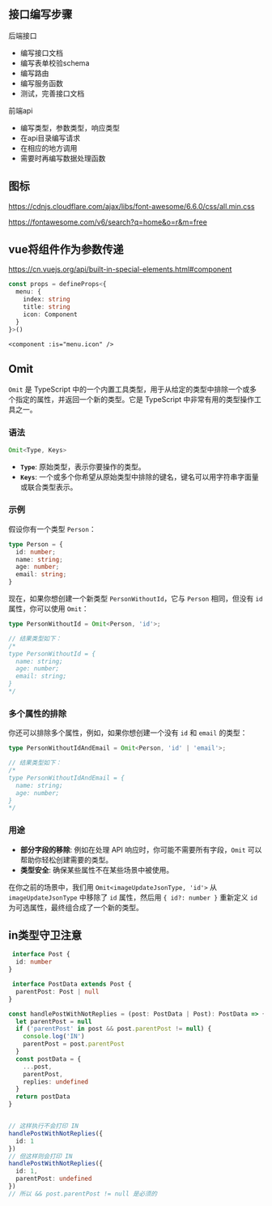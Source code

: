 
## 接口编写步骤
后端接口
- 编写接口文档
- 编写表单校验schema
- 编写路由
- 编写服务函数
- 测试，完善接口文档

前端api
- 编写类型，参数类型，响应类型
- 在api目录编写请求
- 在相应的地方调用
- 需要时再编写数据处理函数


## 图标
https://cdnjs.cloudflare.com/ajax/libs/font-awesome/6.6.0/css/all.min.css

https://fontawesome.com/v6/search?q=home&o=r&m=free


## vue将组件作为参数传递
https://cn.vuejs.org/api/built-in-special-elements.html#component

```ts
const props = defineProps<{
  menu: {
    index: string
    title: string
    icon: Component
  }
}>()
```
```vue
<component :is="menu.icon" />
```


## Omit
`Omit` 是 TypeScript 中的一个内置工具类型，用于从给定的类型中排除一个或多个指定的属性，并返回一个新的类型。它是 TypeScript 中非常有用的类型操作工具之一。

### 语法
```typescript
Omit<Type, Keys>
```

- **`Type`**: 原始类型，表示你要操作的类型。
- **`Keys`**: 一个或多个你希望从原始类型中排除的键名，键名可以用字符串字面量或联合类型表示。

### 示例
假设你有一个类型 `Person`：
```typescript
type Person = {
  id: number;
  name: string;
  age: number;
  email: string;
}
```

现在，如果你想创建一个新类型 `PersonWithoutId`，它与 `Person` 相同，但没有 `id` 属性，你可以使用 `Omit`：

```typescript
type PersonWithoutId = Omit<Person, 'id'>;

// 结果类型如下：
/*
type PersonWithoutId = {
  name: string;
  age: number;
  email: string;
}
*/
```

### 多个属性的排除
你还可以排除多个属性，例如，如果你想创建一个没有 `id` 和 `email` 的类型：
```typescript
type PersonWithoutIdAndEmail = Omit<Person, 'id' | 'email'>;

// 结果类型如下：
/*
type PersonWithoutIdAndEmail = {
  name: string;
  age: number;
}
*/
```

### 用途
- **部分字段的移除**: 例如在处理 API 响应时，你可能不需要所有字段，`Omit` 可以帮助你轻松创建需要的类型。
- **类型安全**: 确保某些属性不在某些场景中被使用。

在你之前的场景中，我们用 `Omit<imageUpdateJsonType, 'id'>` 从 `imageUpdateJsonType` 中移除了 `id` 属性，然后用 `{ id?: number }` 重新定义 `id` 为可选属性，最终组合成了一个新的类型。


## in类型守卫注意
```ts
 interface Post {
  id: number
}

 interface PostData extends Post {
  parentPost: Post | null
}

const handlePostWithNotReplies = (post: PostData | Post): PostData => {
  let parentPost = null
  if ('parentPost' in post && post.parentPost != null) {
    console.log('IN')
    parentPost = post.parentPost
  }
  const postData = {
    ...post,
    parentPost,
    replies: undefined
  }
  return postData
}


// 这样执行不会打印 IN
handlePostWithNotReplies({
  id: 1
})
// 但这样则会打印 IN
handlePostWithNotReplies({
  id: 1,
  parentPost: undefined
})
// 所以 && post.parentPost != null 是必须的
```

```


```
